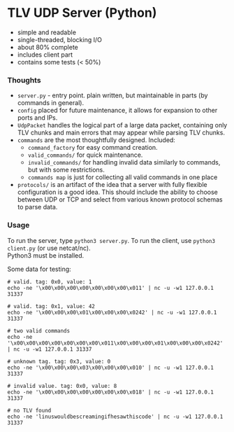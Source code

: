 # TLV UDP Server (Python)

- simple and readable
- single-threaded, blocking I/O
- about 80% complete
- includes client part
- contains some tests (< 50%)


### Thoughts

- `server.py` - entry point. plain written, but maintainable in parts (by commands in general).
- `config` placed for future maintenance, it allows for expansion to other ports and IPs.
- `UdpPacket` handles the logical part of a large data packet, containing only TLV chunks and main errors that may appear while parsing TLV chunks.
- `commands` are the most thoughtfully designed. Included:
  - `command_factory` for easy command creation.
  - `valid_commands/` for quick maintenance.
  - `invalid_commands/` for handling invalid data similarly to commands, but with some restrictions.
  - `commands map` is just for collecting all valid commands in one place
- `protocols/` is an artifact of the idea that a server with fully flexible configuration is a good idea. This should include the ability to choose between UDP or TCP and select from various known protocol schemas to parse data.


### Usage
To run the server, type `python3 server.py`. To run the client, use `python3 client.py` (or use netcat/nc).  
Python3 must be installed.
  
Some data for testing:

```commandline
# valid. tag: 0x0, value: 1
echo -ne '\x00\x00\x00\x00\x00\x00\x00\x011' | nc -u -w1 127.0.0.1 31337

# valid. tag: 0x1, value: 42
echo -ne '\x00\x00\x00\x01\x00\x00\x00\x0242' | nc -u -w1 127.0.0.1 31337

# two valid commands
echo -ne '\x00\x00\x00\x00\x00\x00\x00\x011\x00\x00\x00\x01\x00\x00\x00\x0242' | nc -u -w1 127.0.0.1 31337

# unknown tag. tag: 0x3, value: 0
echo -ne '\x00\x00\x00\x03\x00\x00\x00\x010' | nc -u -w1 127.0.0.1 31337

# invalid value. tag: 0x0, value: 8
echo -ne '\x00\x00\x00\x00\x00\x00\x00\x018' | nc -u -w1 127.0.0.1 31337

# no TLV found
echo -ne 'linuswouldbescreamingifhesawthiscode' | nc -u -w1 127.0.0.1 31337
```
  